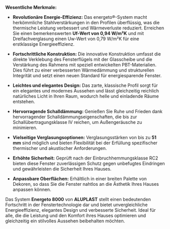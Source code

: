 **Wesentliche Merkmale:**

- **Revolutionäre Energie-Effizienz:** Das energeto®-System macht herkömmliche Stahlverstärkungen in den Profilen überflüssig, was die thermische Leistung verbessert und Wärmeverluste reduziert. Erreichen Sie einen bemerkenswerten **Uf-Wert von 0,94 W/m²K** und mit Dreifachverglasung einen Uw-Wert von 0,79 W/m²K für eine erstklassige Energieeffizienz.

- **Fortschrittliche Konstruktion:** Die innovative Konstruktion umfasst die direkte Verklebung des Fensterflügels mit der Glasscheibe und die Verstärkung des Rahmens mit speziell entwickelten PBT-Materialien. Dies führt zu einer verbesserten Wärmedämmung und strukturellen Integrität und setzt einen neuen Standard für energiesparende Fenster.

- **Leichtes und elegantes Design:** Das zarte, klassische Profil sorgt für ein elegantes und modernes Aussehen und lässt gleichzeitig reichlich natürliches Licht in Ihren Raum, wodurch helle und einladende Räume entstehen.

- **Hervorragende Schalldämmung:** Genießen Sie Ruhe und Frieden dank hervorragender Schalldämmungseigenschaften, die bis zur Schallübertragungsklasse IV reichen, um Außengeräusche zu minimieren.

- **Vielseitige Verglasungsoptionen:** Verglasungsstärken von bis zu **51 mm** sind möglich und bieten Flexibilität bei der Erfüllung spezifischer thermischer und akustischer Anforderungen.

- **Erhöhte Sicherheit:** Geprüft nach der Einbruchhemmungsklasse RC2 bieten diese Fenster zuverlässigen Schutz gegen unbefugtes Eindringen und gewährleisten die Sicherheit Ihres Hauses.

- **Anpassbare Oberflächen:** Erhältlich in einer breiten Palette von Dekoren, so dass Sie die Fenster nahtlos an die Ästhetik Ihres Hauses anpassen können.

Das System **Energeto 8000** von **ALUPLAST** stellt einen bedeutenden Fortschritt in der Fenstertechnologie dar und bietet unvergleichliche Energieeffizienz, elegantes Design und verbesserte Sicherheit. Ideal für alle, die die Leistung und den Komfort ihres Hauses optimieren und gleichzeitig ein stilvolles Aussehen beibehalten möchten.
